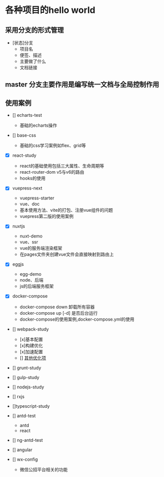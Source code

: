# 各种项目的hello world

## 采用分支的形式管理

- [状态]分支
  - 项目名
  - 便签、描述
  - 主要做了什么
  - 文档链接

## master 分支主要作用是编写统一文档与全局控制作用

## 使用案例

- [] echarts-test
  - 基础的echarts操作

- [] base-css
  - 基础的css学习案例如flex、grid等

- [x] react-study
  - react的基础使用包括三大属性、生命周期等
  - react-router-dom v5与v6的路由
  - hooks的使用

- [x] vuepress-next
  - vuepress-starter
  - vue、doc
  - 基本使用方法、vite的打包、注册vue组件的问题
  - vuepress第二版的使用案例

- [x] nuxtjs
  - nuxt-demo
  - vue、ssr
  - vue的服务端渲染框架
  - 在pages文件夹创建vue文件会直接映射到路由上

- [x] eggjs
  - egg-demo
  - node、后端
  - js的后端服务框架
  
- [x] docker-compose
  <!-- - docker-compose build ： 暂时理解为 会触发compose 中的build命令 ， 构建镜像-->
  - docker-compose down 卸载所有容器
  - docker-compose up [-d] 是否后台运行
  - docker-compose的使用案例,docker-compose.yml的使用

- [] webpack-study
  - [x]基本配置
  - [x]构建优化
  - [x]加速配置
  - [] [其他优化项](https://mubu.com/app/edit/recent/2GNsXmnlXXk)

- [] grunt-study

- [] gulp-study

- [] nodejs-study

- [] rxjs
- []typescript-study

- [] antd-test
  - antd
  - react

- [] ng-antd-test
- [] angular

- [] wx-config
  - 微信公招平台相关的功能
